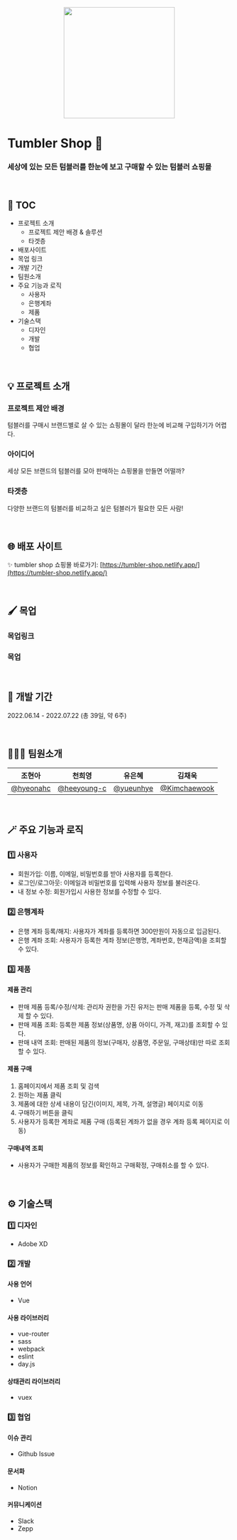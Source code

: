 <p align="center">
<img src="https://user-images.githubusercontent.com/83247825/180384939-0ce8e0ff-8e98-4b29-a4f3-fcf89b4d48ca.png" width="250"/>
</p>

# Tumbler Shop 🍶

### 세상에 있는 모든 텀블러를 한눈에 보고 구매할 수 있는 텀블러 쇼핑몰

<br />

## 📝 TOC

- 프로젝트 소개
  - 프로젝트 제안 배경 & 솔루션
  - 타겟층
- 배포사이트
- 목업 링크
- 개발 기간
- 팀원소개
- 주요 기능과 로직
  - 사용자
  - 은행계좌
  - 제품
- 기술스택
  - 디자인
  - 개발
  - 협업

<br />

## 💡 프로젝트 소개

### 프로젝트 제안 배경

텀블러를 구매시 브랜드별로 살 수 있는 쇼핑몰이 달라 한눈에 비교해 구입하기가 어렵다.

### 아이디어

세상 모든 브랜드의 텀블러를 모아 판매하는 쇼핑몰을 만들면 어떨까?

### 타겟층

다양한 브랜드의 텀블러를 비교하고 싶은 텀블러가 필요한 모든 사람!

<br />

## 🌐 배포 사이트

✨ tumbler shop 쇼핑몰 바로가기: [https://tumbler-shop.netlify.app/](https://tumbler-shop.netlify.app/)

<br />

## 🖌 목업

### 목업링크

### 목업

<br />

## 📅 개발 기간

2022.06.14 - 2022.07.22 (총 39일, 약 6주)

<br />

## 🧑‍🤝‍🧑 팀원소개

| 조현아                                   | 천희영                                       | 유은혜                                   | 김채욱                                         |
| ---------------------------------------- | -------------------------------------------- | ---------------------------------------- | ---------------------------------------------- |
| [@hyeonahc](https://github.com/hyeonahc) | [@heeyoung-c](https://github.com/heeyoung-c) | [@yueunhye](https://github.com/yueunhye) | [@Kimchaewook](https://github.com/Kimchaewook) |

<br />

## 🪄 주요 기능과 로직

### :one: 사용자

- 회원가입: 이름, 이메일, 비밀번호를 받아 사용자를 등록한다.
- 로그인/로그아웃: 이메일과 비밀번호를 입력해 사용자 정보를 불러온다.
- 내 정보 수정: 회원가입시 사용한 정보를 수정할 수 있다.

### :two: 은행계좌

- 은행 계좌 등록/해지: 사용자가 계좌를 등록하면 300만원이 자동으로 입금된다.
- 은행 계좌 조회: 사용자가 등록한 계좌 정보(은행명, 계좌번호, 현재금액)을 조회할 수 있다.

### :three: 제품

#### 제품 관리

- 판매 제품 등록/수정/삭제: 관리자 권한을 가진 유저는 판매 제품을 등록, 수정 및 삭제 할 수 있다.
- 판매 제품 조회: 등록한 제품 정보(상품명, 상품 아이디, 가격, 재고)를 조회할 수 있다.
- 판매 내역 조회: 판매된 제품의 정보(구매자, 상품명, 주문일, 구매상태)만 따로 조회 할 수 있다.

#### 제품 구매

1. 홈페이지에서 제품 조회 및 검색
2. 원하는 제품 클릭
3. 제품에 대한 상세 내용이 담긴(이미지, 제목, 가격, 설명글) 페이지로 이동
4. 구매하기 버튼을 클릭
5. 사용자가 등록한 계좌로 제품 구매 (등록된 계좌가 없을 경우 계좌 등록 페이지로 이동)

#### 구매내역 조회

- 사용자가 구매한 제품의 정보를 확인하고 구매확정, 구매취소를 할 수 있다.

<br />

## ⚙️ 기술스택

### :one: 디자인

- Adobe XD

### :two: 개발

#### 사용 언어

- Vue

#### 사용 라이브러리

- vue-router
- sass
- webpack
- eslint
- day.js

#### 상태관리 라이브러리

- vuex

### :three: 협업

#### 이슈 관리

- Github Issue

#### 문서화

- Notion

#### 커뮤니케이션

- Slack
- Zepp
